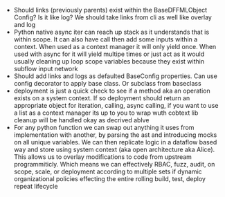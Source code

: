- Should links (previously parents) exist within the BaseDFFMLObject Config? Is it like log? We should take links from cli as well like overlay and log
- Python native async iter can reach up stack as it understands that is within scope. It can also have call then add some inputs within a context. When used as a context manager it will only yield once. When used with async for it will yield multipe times or just act as it would usually cleaning up loop scope variables because they exist within subflow input network
- Should add links and logs as defaulted BaseConfig properties. Can use config decorator to apply base class. Or subclass from baseclass
- deployment is just a quick check to see if a method aka an operation exists on a system context. If so deployment should return an appropriate object for iteration, calling, async calling, if you want to use a list as a context manager its up to you to wrap wuth cobtext lib cleanup will be handled okay as decrived ablve
- For any python function we can swap out anything it uses from implementation with another, by parsing the ast and introducing mocks on all unique variables. We can then replicate logic in a dataflow based way and store using system context (aka open architecture aka Alice). This allows us to overlay modifications to code from upstream programmiticly. Which means we can effectively RBAC, fuzz, audit, on scope, scale, or deployment according to multiple sets if dynamic organizational policies effecting the entire rolling build, test, deploy repeat lifecycle